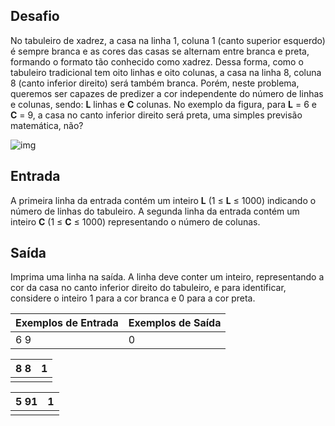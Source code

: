 ## Desafio

No tabuleiro de xadrez, a casa na linha 1, coluna 1 (canto superior  esquerdo) é sempre branca e as cores das casas se alternam entre branca e preta, formando o formato tão conhecido como xadrez. Dessa forma, como o tabuleiro tradicional tem oito linhas e oito colunas, a casa na linha  8, coluna 8 (canto inferior direito) será também branca. Porém, neste  problema, queremos ser capazes de predizer a cor independente do número  de linhas e colunas, sendo: **L** linhas e **C** colunas. No exemplo da figura, para **L** = 6 e **C** = 9, a casa no canto inferior direito será preta, uma simples previsão matemática, não?

![img](https://resources.urionlinejudge.com.br/gallery/images/problems/UOJ_2787.png)

## Entrada

A primeira linha da entrada contém um inteiro **L** (1 ≤ **L** ≤ 1000) indicando o número de linhas do tabuleiro.
 A segunda linha da entrada contém um inteiro **C** (1 ≤ **C** ≤ 1000) representando o número de colunas.

## Saída

Imprima uma linha na saída. A linha deve conter um inteiro,  representando a cor da casa no canto inferior direito do tabuleiro, e  para identificar, considere o inteiro 1 para a cor branca e 0 para a cor preta.

 

| Exemplos de Entrada | Exemplos de Saída |
| ------------------- | ----------------- |
| 6 			9     | 0                 |

 

| 8 			8 | 1    |
| --------------- | ---- |
|                 |      |

 

| 5 			91 | 1    |
| ---------------- | ---- |
|                  |      |

 
